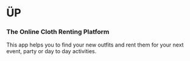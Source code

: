# ÜP
### The Online Cloth Renting Platform
This app helps you to find your new outfits and rent them for your next event, party or day to day activities.
